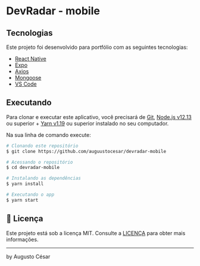 # DevRadar - mobile

## Tecnologias

Este projeto foi desenvolvido para portfólio com as seguintes tecnologias:

- [React Native](https://facebook.github.io/react-native/)
- [Expo](https://expo.io)
- [Axios](https://github.com/axios/axios)
- [Mongoose](https://mongoosejs.com/)
- [VS Code][vc]

## Executando

Para clonar e executar este aplicativo, você precisará de [Git](https://git-scm.com), [Node.js v12.13][nodejs] ou superior + [Yarn v1.19][yarn] ou superior instalado no seu computador.

Na sua linha de comando execute:

```bash
# Clonando este repositório
$ git clone https://github.com/auguustocesar/devradar-mobile

# Acessando o repositório
$ cd devradar-mobile

# Instalando as dependências
$ yarn install

# Executando o app
$ yarn start
```

## :memo: Licença

Este projeto está sob a licença MIT. Consulte a [LICENÇA](https://github.com/fradeneto/devradar-mobile/blob/master/LICENSE) para obter mais informações.

---

by Augusto César

[nodejs]: https://nodejs.org/
[yarn]: https://yarnpkg.com/
[vc]: https://code.visualstudio.com/

